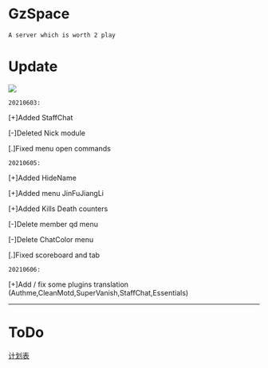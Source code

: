 # GzSpace
    A server which is worth 2 play
# Update
![](https://img.shields.io/badge/Update-info-red)

`20210603:`

[+]Added StaffChat

[-]Deleted Nick module

[.]Fixed menu open commands


`20210605:`

[+]Added HideName

[+]Added menu JinFuJiangLi

[+]Added Kills Death counters

[-]Delete member qd menu

[-]Delete ChatColor menu

[.]Fixed scoreboard and tab

`20210606:`

[+]Add / fix some plugins translation (Authme,CleanMotd,SuperVanish,StaffChat,Essentials)
 
-------------------------------------------------------------------------------------------------
# ToDo
[计划表](/toDo)
